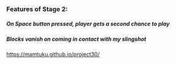 
### Features of Stage 2:
##### On Space button pressed, player gets a second chance to play
##### Blocks vanish on coming in contact with my slingshot

https://mamtuku.github.io/project30/





